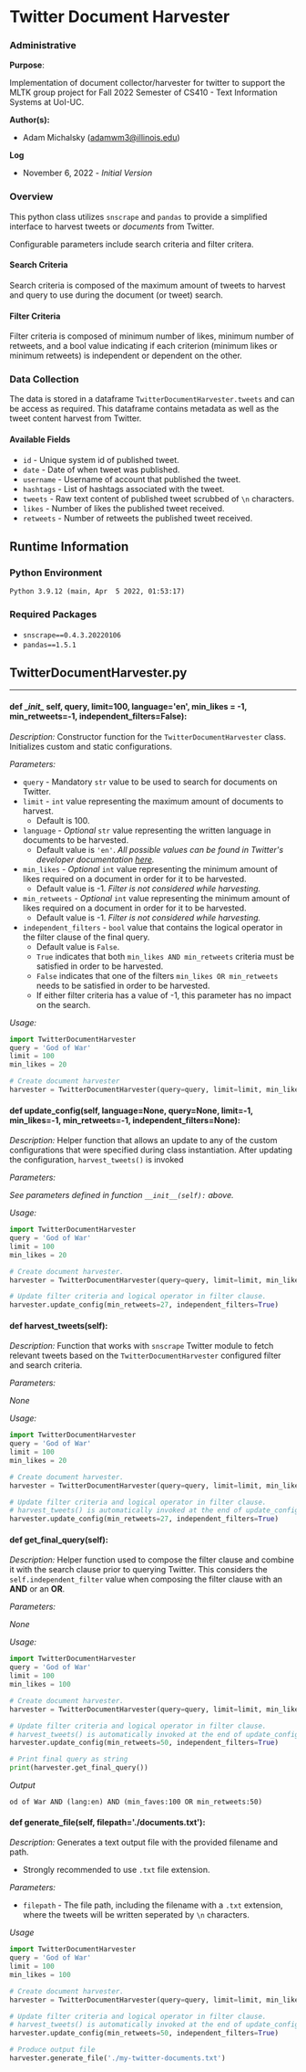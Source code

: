 # Twitter Document Harvester

### Administrative
__Purpose__:

Implementation of document collector/harvester for twitter to support the MLTK group project for Fall 2022 Semester of CS410 - Text Information Systems at UoI-UC.

__Author(s):__
* Adam Michalsky (adamwm3@illinois.edu)

__Log__
* November 6, 2022 - _Initial Version_

### Overview
This python class utilizes `snscrape` and `pandas` to provide a simplified interface to harvest tweets or _documents_ from Twitter.

Configurable parameters include search criteria and filter critera.
#### Search Criteria

Search criteria is composed of the maximum amount of tweets to harvest and query to use during the document (or tweet) search.

#### Filter Criteria

Filter criteria is composed of minimum number of likes, minimum number of retweets, and a bool value indicating if each criterion (minimum likes or minimum retweets) is independent or dependent on the other. 

### Data Collection

The data is stored in a dataframe `TwitterDocumentHarvester.tweets` and can be access as required. This dataframe contains metadata as well as the tweet content harvest from Twitter.

#### Available Fields

* `id` - Unique system id of published tweet.
* `date` - Date of when tweet was published.
* `username` - Username of account that published the tweet.
* `hashtags` - List of hashtags associated with the tweet.
* `tweets` - Raw text content of published tweet scrubbed of `\n` characters.
* `likes` - Number of likes the published tweet received.
* `retweets` - Number of retweets the published tweet received.

## Runtime Information
### Python Environment
```commandline
Python 3.9.12 (main, Apr  5 2022, 01:53:17)
```
### Required Packages
 * `snscrape==0.4.3.20220106`
 * `pandas==1.5.1`

## TwitterDocumentHarvester.py
____
####  def \__init\__ self, query, limit=100, language='en', min_likes = -1, min_retweets=-1, independent_filters=False):
_Description:_
   Constructor function for the `TwitterDocumentHarvester` class. Initializes custom and static configurations.

_Parameters:_
* `query` - Mandatory `str` value to be used to search for documents on Twitter.
* `limit` - `int` value representing the maximum amount of documents to harvest.
  * Default is 100.
* `language` - _Optional_ `str` value representing the written language in documents to be harvested. 
  * Default value is  `'en'`. _All possible values can be found in Twitter's developer documentation [here](https://developer.twitter.com/en/docs/twitter-for-websites/supported-languages)._
* `min_likes` - _Optional_ `int` value representing the minimum amount of likes required on a document in order for it to be harvested. 
  * Default value is  -1. _Filter is not considered while harvesting._
* `min_retweets` - _Optional_ `int` value representing the minimum amount of likes required on a document in order for it to be harvested.
  * Default value is  -1. _Filter is not considered while harvesting._
* `independent_filters` - `bool` value that contains the logical operator in the filter clause of the final query.
  * Default value is `False`.
  * `True` indicates that both `min_likes AND min_retweets` criteria must be satisfied in order to be harvested.
  * `False` indicates that one of the filters `min_likes OR min_retweets` needs to be satisfied in order to be harvested. 
  * If either filter criteria has a value of -1, this parameter has no impact on the search.
    

_Usage:_
```python
import TwitterDocumentHarvester
query = 'God of War'
limit = 100
min_likes = 20

# Create document harvester
harvester = TwitterDocumentHarvester(query=query, limit=limit, min_likes=min_likes)
```

#### def update_config(self, language=None, query=None, limit=-1, min_likes=-1, min_retweets=-1, independent_filters=None):

_Description:_
Helper function that allows an update to any of the custom configurations that were specified during class instantiation. After updating the configuration, `harvest_tweets()` is invoked

_Parameters:_

_See parameters defined in function `__init__(self):` above._

_Usage:_
```python
import TwitterDocumentHarvester
query = 'God of War'
limit = 100
min_likes = 20

# Create document harvester.
harvester = TwitterDocumentHarvester(query=query, limit=limit, min_likes=min_likes)

# Update filter criteria and logical operator in filter clause.
harvester.update_config(min_retweets=27, independent_filters=True)
```
#### def harvest_tweets(self):
_Description:_
Function that works with `snscrape` Twitter module to fetch relevant tweets based on the `TwitterDocumentHarvester` configured filter and search criteria.

_Parameters:_

_None_

_Usage:_
```python
import TwitterDocumentHarvester
query = 'God of War'
limit = 100
min_likes = 20

# Create document harvester.
harvester = TwitterDocumentHarvester(query=query, limit=limit, min_likes=min_likes)

# Update filter criteria and logical operator in filter clause. 
# harvest_tweets() is automatically invoked at the end of update_config() method
harvester.update_config(min_retweets=27, independent_filters=True) 
```

#### def get_final_query(self):
_Description:_
Helper function used to compose the filter clause and combine it with the search clause prior to querying Twitter. This considers the `self.independent_filter` value when composing the filter clause with an __AND__ or an __OR__.

_Parameters:_

_None_

_Usage:_

```python
import TwitterDocumentHarvester
query = 'God of War'
limit = 100
min_likes = 100

# Create document harvester.
harvester = TwitterDocumentHarvester(query=query, limit=limit, min_likes=min_likes)

# Update filter criteria and logical operator in filter clause. 
# harvest_tweets() is automatically invoked at the end of update_config() method
harvester.update_config(min_retweets=50, independent_filters=True) 

# Print final query as string
print(harvester.get_final_query())
```
_Output_
```text
od of War AND (lang:en) AND (min_faves:100 OR min_retweets:50)
```


#### def generate_file(self, filepath='./documents.txt'):
_Description:_
Generates a text output file with the provided filename and path.
* Strongly recommended to use `.txt` file extension.

_Parameters:_
* `filepath` - The file path, including the filename with a `.txt` extension, where the tweets will be written seperated by `\n` characters.

_Usage_

```python
import TwitterDocumentHarvester
query = 'God of War'
limit = 100
min_likes = 100

# Create document harvester.
harvester = TwitterDocumentHarvester(query=query, limit=limit, min_likes=min_likes)

# Update filter criteria and logical operator in filter clause. 
# harvest_tweets() is automatically invoked at the end of update_config() method
harvester.update_config(min_retweets=50, independent_filters=True) 

# Produce output file
harvester.generate_file('./my-twitter-documents.txt')
```